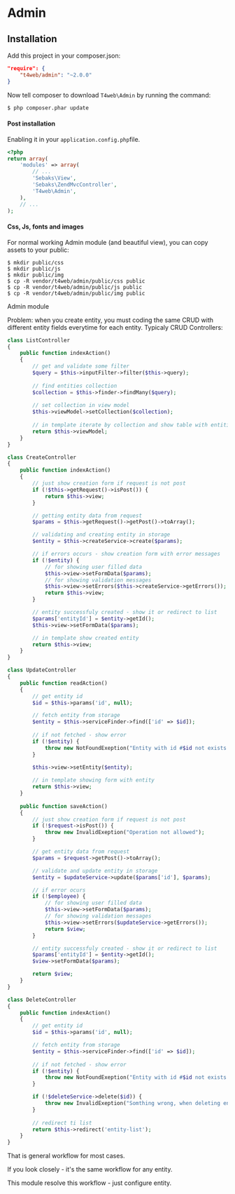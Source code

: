 # Admin

## Installation

Add this project in your composer.json:

```json
"require": {
    "t4web/admin": "~2.0.0"
}
```

Now tell composer to download `T4web\Admin` by running the command:

```bash
$ php composer.phar update
```

#### Post installation

Enabling it in your `application.config.php`file.

```php
<?php
return array(
    'modules' => array(
        // ...
        'Sebaks\View',
        'Sebaks\ZendMvcController',
        'T4web\Admin',
    ),
    // ...
);
```

#### Css, Js, fonts and images

For normal working Admin module (and beautiful view), you can copy assets to your public:

```shell
$ mkdir public/css
$ mkdir public/js
$ mkdir public/img
$ cp -R vendor/t4web/admin/public/css public
$ cp -R vendor/t4web/admin/public/js public
$ cp -R vendor/t4web/admin/public/img public
```

Admin module

Problem: when you create entity, you must coding the same CRUD with different entity fields everytime for each entity. Typicaly CRUD Controllers:
```php
class ListController
{
    public function indexAction()
    {
        // get and validate some filter
        $query = $this->inputFilter->filter($this->query);
        
        // find entities collection
        $collection = $this->finder->findMany($query);
        
        // set collection in view model
        $this->viewModel->setCollection($collection);
        
        // in template iterate by collection and show table with entities
        return $this->viewModel;
    }
}

class CreateController
{
    public function indexAction()
    {
        // just show creation form if request is not post
        if (!$this->getRequest()->isPost()) {
            return $this->view;
        }

        // getting entity data from request
        $params = $this->getRequest()->getPost()->toArray();

        // validating and creating entity in storage
        $entity = $this->createService->create($params);

        // if errors occurs - show creation form with error messages
        if (!$entity) {
            // for showing user filled data
            $this->view->setFormData($params);
            // for showing validation messages
            $this->view->setErrors($this->createService->getErrors());
            return $this->view;
        }

        // entity successfuly created - show it or redirect to list
        $params['entityId'] = $entity->getId();
        $this->view->setFormData($params);

        // in template show created entity
        return $this->view;
    }
}

class UpdateController
{
    public function readAction()
    {
        // get entity id
        $id = $this->params('id', null);

        // fetch entity from storage
        $entity = $this->serviceFinder->find(['id' => $id]);
        
        // if not fetched - show error
        if (!$entity) {
            throw new NotFoundExeption("Entity with id #$id not exists.");
        }

        $this->view->setEntity($entity);
  
        // in template showing form with entity
        return $this->view;
    }
    
    public function saveAction()
    {
        // just show creation form if request is not post
        if (!$request->isPost()) {
            throw new InvalidExeption("Operation not allowed");
        }

        // get entity data from request
        $params = $request->getPost()->toArray();

        // validate and update entity in storage
        $entity = $updateService->update($params['id'], $params);

        // if error ocurs
        if (!$employee) {
            // for showing user filled data
            $this->view->setFormData($params);
            // for showing validation messages
            $this->view->setErrors($updateService->getErrors());
            return $view;
        }

        // entity successfuly created - show it or redirect to list
        $params['entityId'] = $entity->getId();
        $view->setFormData($params);

        return $view;
    }
}

class DeleteController
{
    public function indexAction()
    {
        // get entity id
        $id = $this->params('id', null);

        // fetch entity from storage
        $entity = $this->serviceFinder->find(['id' => $id]);
        
        // if not fetched - show error
        if (!$entity) {
            throw new NotFoundExeption("Entity with id #$id not exists.");
        }

        if (!$deleteService->delete($id)) {
            throw new InvalidExeption("Somthing wrong, when deleting entity #$id.");
        }
  
        // redirect ti list
        return $this->redirect('entity-list');
    }
}
```
That is general workflow for most cases.

If you look closely - it's the same workflow for any entity.

This module resolve this workflow - just configure entity.

